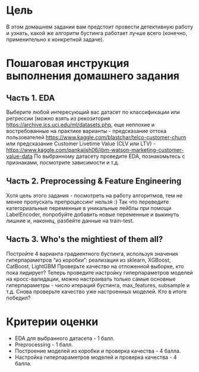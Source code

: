 # Цель

В этом домашнем задании вам предстоит провести детективную работу и узнать, какой же алгоритм бустинга работает лучше
всего (конечно, применительно к конкретной задаче).

# Пошаговая инструкция выполнения домашнего задания

## Часть 1. EDA

Выберите любой интересующий вас датасет по классификации или регрессии (можно взять из
рекозитория https://archive.ics.uci.edu/ml/datasets.php, еще неплохие и востребованные на практике варианты -
предсказание оттока пользователей https://www.kaggle.com/blastchar/telco-customer-churn или предсказание Customer
Livetime Value (CLV или LTV) - https://www.kaggle.com/pankajjsh06/ibm-watson-marketing-customer-value-data
По выбранному датасету проведите EDA, познакомьтесь с признаками, посмотрите зависимости и т.д.

## Часть 2. Preprocessing & Feature Engineering

Хотя цель этого задания - посмотреть на работу алгоритмов, тем не менее пропускать препроцессинг нельзя :)
Так что переведите категориальные переменные в уникальные лейблы при помощи LabelEncoder, попробуйте добавить новые
переменные и выкинуть лишние и, наконец, разбейте данные на train-test.

## Часть 3. Who's the mightiest of them all?

Постройте 4 варианта градиентного бустинга, используя значения гиперпараметров “из коробки”: реализация из sklearn,
XGBoost, CatBoost, LightGBM
Проверьте качество на отложенной выборке, кто пока лидирует?
Теперь проведите настройку гиперпараметров моделей на кросс-валидации, можно настраивать только самые основные
гиперпараметры - число итераций бустинга, max_features, subsample и т.д.
Снова проверьте качество уже настроенных моделей. Кто в итоге победил?

# Критерии оценки

* EDA для выбранного датасета - 1 балл.
* Preprocessing - 1 балл.
* Построение моделей из коробки и проверка качества - 4 балла.
* Настройка гиперпараметров моделей и проверка качества - 4 балла.